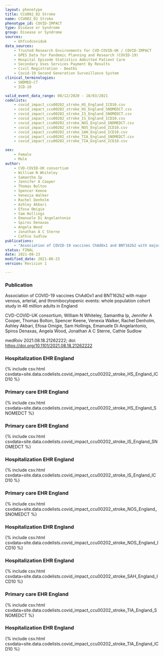 ```yaml
---
layout: phenotype
title: CCU002_02 Stroke
name: CCU002_02 Stroke
phenotype_id: COVID-IMPACT
type: Disease or Syndrome
group: Disease or Syndrome
sources:
    - bhfcvdcoviduk
data_sources:
    - Trusted Research Environments for CVD-COVID-UK / COVID-IMPACT
    - GPES Data for Pandemic Planning and Research (COVID-19)
    - Hospital Episode Statistics Admitted Patient Care
    - Secondary Uses Services Payment By Results
    - Civil Registration - Deaths
    - Covid-19 Second Generation Surveillance System
clinical_terminologies:
    - SNOMED-CT
    - ICD-10

valid_event_data_range: 08/12/2020 - 18/03/2021
codelists: 
    - covid_impact_ccu00202_stroke_HS_England_ICD10.csv
    - covid_impact_ccu00202_stroke_HS_England_SNOMEDCT.csv
    - covid_impact_ccu00202_stroke_IS_England_SNOMEDCT.csv
    - covid_impact_ccu00202_stroke_IS_England_ICD10.csv
    - covid_impact_ccu00202_stroke_NOS_England_SNOMEDCT.csv
    - covid_impact_ccu00202_stroke_NOS_England_ICD10.csv
    - covid_impact_ccu00202_stroke_SAH_England_ICD10.csv
    - covid_impact_ccu00202_stroke_TIA_England_SNOMEDCT.csv
    - covid_impact_ccu00202_stroke_TIA_England_ICD10.csv

sex:
    - Female
    - Male
author: 
    - CVD-COVID-UK consortium 
    - William N Whiteley
    - Samantha Ip
    - Jennifer A Cooper
    - Thomas Bolton
    - Spencer Keene
    - Venexia Walker
    - Rachel Denholm
    - Ashley Akbari
    - Efosa Omigie
    - Sam Hollings
    - Emanuele Di Angelantonio
    - Spiros Denaxas
    - Angela Wood
    - Jonathan A C Sterne
    - Cathie Sudlow
publications:
    - "Association of COVID-19 vaccines ChAdOx1 and BNT162b2 with major venous, arterial, and thrombocytopenic events: whole population cohort study in 46 million adults in England"
status: FINAL
date: 2021-08-23
modified_date: 2021-08-23
version: Revision 1

---
```


### Publication

Association of COVID-19 vaccines ChAdOx1 and BNT162b2 with major venous, arterial, and thrombocytopenic events: whole population cohort study in 46 million adults in England

CVD-COVID-UK consortium, William N Whiteley, Samantha Ip, Jennifer A Cooper, Thomas Bolton, Spencer Keene, Venexia Walker, Rachel Denholm, Ashley Akbari, Efosa Omigie, Sam Hollings, Emanuele Di Angelantonio, Spiros Denaxas, Angela Wood, Jonathan A C Sterne, Cathie Sudlow

medRxiv 2021.08.18.21262222; doi: https://doi.org/10.1101/2021.08.18.21262222
### Hospitalization EHR England
{% include csv.html csvdata=site.data.codelists.covid_impact_ccu00202_stroke_HS_England_ICD10 %}
### Primary care EHR England
{% include csv.html csvdata=site.data.codelists.covid_impact_ccu00202_stroke_HS_England_SNOMEDCT %}
### Primary care EHR England
{% include csv.html csvdata=site.data.codelists.covid_impact_ccu00202_stroke_IS_England_SNOMEDCT %}
### Hospitalization EHR England
{% include csv.html csvdata=site.data.codelists.covid_impact_ccu00202_stroke_IS_England_ICD10 %}
### Primary care EHR England
{% include csv.html csvdata=site.data.codelists.covid_impact_ccu00202_stroke_NOS_England_SNOMEDCT %}
### Hospitalization EHR England
{% include csv.html csvdata=site.data.codelists.covid_impact_ccu00202_stroke_NOS_England_ICD10 %}
### Hospitalization EHR England
{% include csv.html csvdata=site.data.codelists.covid_impact_ccu00202_stroke_SAH_England_ICD10 %}
### Primary care EHR England
{% include csv.html csvdata=site.data.codelists.covid_impact_ccu00202_stroke_TIA_England_SNOMEDCT %}
### Hospitalization EHR England
{% include csv.html csvdata=site.data.codelists.covid_impact_ccu00202_stroke_TIA_England_ICD10 %}
